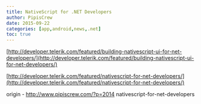 ```yaml
---
title: NativeScript for .NET Developers
author: PipisCrew
date: 2015-09-22
categories: [app,android,news,.net]
toc: true
---
```


[http://developer.telerik.com/featured/building-nativescript-ui-for-net-developers/](http://developer.telerik.com/featured/building-nativescript-ui-for-net-developers/)

[http://developer.telerik.com/featured/nativescript-for-net-developers/](http://developer.telerik.com/featured/nativescript-for-net-developers/)

origin - http://www.pipiscrew.com/?p=2014 nativescript-for-net-developers